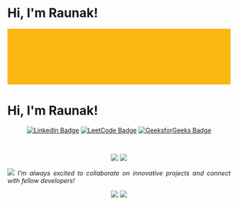 <h1> Hi, I'm Raunak!</h1>
<img src="https://github.com/raunnieo/raunnieo/blob/main/raunnieo.gif" alt="👋 Hi there! I'm reza" title="👋 Hi there! I'm reza"/>
<div align="justify">


<h1> Hi, I'm Raunak!</h1>
<p align="center">
  <a href="https://www.linkedin.com/in/raunakmandil"><img src="https://img.shields.io/badge/LinkedIn-blue?style=for-the-badge&logo=linkedin&logoColor=white" alt="LinkedIn Badge"></a>
  <a href="https://leetcode.com/"><img src="https://img.shields.io/badge/LeetCode-FFA116?style=for-the-badge&logo=LeetCode&logoColor=black" alt="LeetCode Badge"></a>
  <a href="https://www.geeksforgeeks.org/"><img src="https://img.shields.io/badge/GeeksforGeeks-298D46?style=for-the-badge&logo=geeksforgeeks&logoColor=white" alt="GeeksforGeeks Badge"></a>
</p>
<p align="center"><img src="https://komarev.com/ghpvc/?username=raunnieo&style=flat-square&color=blue" alt=""></p>

<p align="center">
  <img height="180em" src="https://github-readme-stats.vercel.app/api?username=yourusername&show_icons=true&hide_border=true&&count_private=true&include_all_commits=true" />
  <img height="180em" src="https://github-readme-stats.vercel.app/api/top-langs/?username=yourusername&exclude_repo=KNN-Image-Classification&show_icons=true&hide_border=true&layout=compact&langs_count=8"/>
</p>

<img src="https://media.giphy.com/media/LnQjpWaON8nhr21vNW/giphy.gif" width="60"> <em>I'm always excited to collaborate on innovative projects and connect with fellow developers!</em>
<p align="center">
  <a href="mailto:raunak.raagee@gmail.com"><img src="https://img.shields.io/badge/Email-D14836?style=for-the-badge&logo=gmail&logoColor=white"/></a>
  <a href="https://www.linkedin.com/in/raunakmandil"><img src="https://img.shields.io/badge/LinkedIn-0077B5?style=for-the-badge&logo=linkedin&logoColor=white"/></a>
</p>

